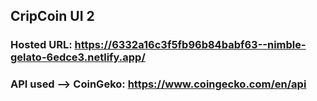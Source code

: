 ## CripCoin UI 2

### Hosted URL: https://6332a16c3f5fb96b84babf63--nimble-gelato-6edce3.netlify.app/


### API used --> CoinGeko: https://www.coingecko.com/en/api 
